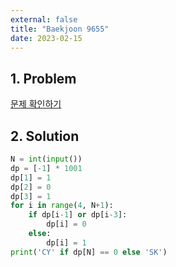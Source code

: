 ```yaml
---
external: false
title: "Baekjoon 9655"
date: 2023-02-15
---
```


## 1. Problem

[문제 확인하기](https://www.acmicpc.net/problem/9655)

## 2. Solution

```python
N = int(input())
dp = [-1] * 1001
dp[1] = 1
dp[2] = 0
dp[3] = 1
for i in range(4, N+1):
    if dp[i-1] or dp[i-3]:
        dp[i] = 0
    else:
        dp[i] = 1
print('CY' if dp[N] == 0 else 'SK')
```

